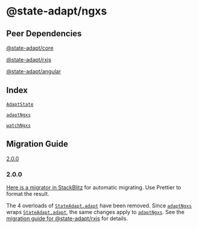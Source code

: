 # @state-adapt/ngxs

## Peer Dependencies

[@state-adapt/core](/docs/core)

[@state-adapt/rxjs](/docs/rxjs)

[@state-adapt/angular](/angular/docs/angular)

## Index

[`AdaptState`](/angular/docs/ngxs#adaptstate)

[`adaptNgxs`](/angular/docs/ngxs#adaptngxs)

[`watchNgxs`](/angular/docs/ngxs#watchngxs)

## Migration Guide

[2.0.0](/angular/docs/ngxs#200)

<!-- include: '../../../../../libs/ngxs/src/lib/adapt.state.ts#AdaptState' -->

<!-- include: '../../../../../libs/ngxs/src/lib/adapt-ngxs.function.ts#adaptNgxs' -->

<!-- include: '../../../../../libs/ngxs/src/lib/watch-ngxs.function.ts#watchNgxs' -->

<!-- cache 31 -->

### 2.0.0

[Here is a migrator in StackBlitz](https://stackblitz.com/edit/vitejs-vite-bca52l?file=src%2FApp.tsx,src%2FtransformCode.ts)
for automatic migrating. Use Prettier to format the result.

The 4 overloads of [`StateAdapt.adapt`](/docs/rxjs#stateadaptadapt) have been removed.
Since [`adaptNgxs`](/angular/docs/ngxs#adaptngxs) wraps [`StateAdapt.adapt`](/docs/rxjs#stateadaptadapt),
the same changes apply to [`adaptNgxs`](/angular/docs/ngxs#adaptngxs).
See the [migration guide for @state-adapt/rxjs](/docs/rxjs#200) for details.
